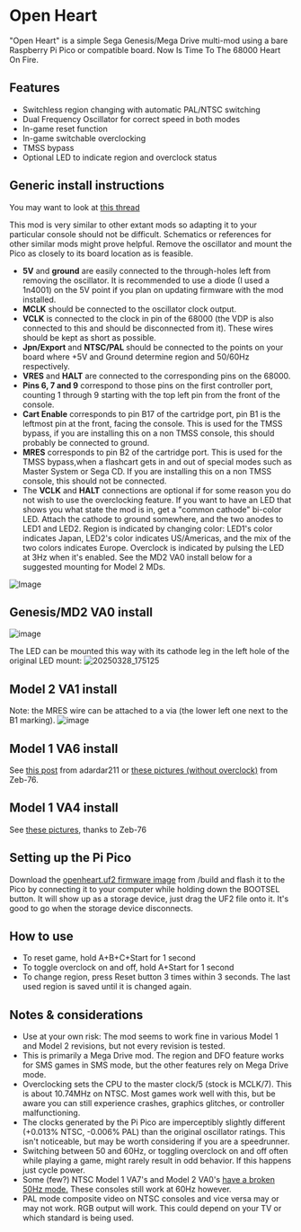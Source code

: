 # Open Heart
"Open Heart" is a simple Sega Genesis/Mega Drive multi-mod using a bare Raspberry Pi Pico or compatible board. Now Is Time To The 68000 Heart On Fire.

## Features
- Switchless region changing with automatic PAL/NTSC switching
- Dual Frequency Oscillator for correct speed in both modes
- In-game reset function
- In-game switchable overclocking
- TMSS bypass
- Optional LED to indicate region and overclock status

## Generic install instructions

You may want to look at [this thread](https://github.com/DUSTINODELLOFFICIAL/openheart/issues/4)

This mod is very similar to other extant mods so adapting it to your particular console should not be difficult. Schematics or references for other similar mods might prove helpful.
Remove the oscillator and mount the Pico as closely to its board location as is feasible.
- **5V** and **ground** are easily connected to the through-holes left from removing the oscillator. It is recommended to use a diode (I used a 1n4001) on the 5V point if you plan on updating firmware with the mod installed.
- **MCLK** should be connected to the oscillator clock output. 
- **VCLK** is connected to the clock in pin of the 68000 (the VDP is also connected to this and should be disconnected from it). These wires should be kept as short as possible.
- **Jpn/Export** and **NTSC/PAL** should be connected to the points on your board where +5V and Ground determine region and 50/60Hz respectively.
- **VRES** and **HALT** are connected to the corresponding pins on the 68000. 
- **Pins 6, 7 and 9** correspond to those pins on the first controller port, counting 1 through 9 starting with the top left pin from the front of the console.
- **Cart Enable** corresponds to pin B17 of the cartridge port, pin B1 is the leftmost pin at the front, facing the console. This is used for the TMSS bypass, if you are installing this on a non TMSS console, this should probably be connected to ground.
- **MRES** corresponds to pin B2 of the cartridge port. This is used for the TMSS bypass,when a flashcart gets in and out of special modes such as Master System or Sega CD. If you are installing this on a non TMSS console, this should not be connected.
- The **VCLK** and **HALT** connections are optional if for some reason you do not wish to use the overclocking feature. If you want to have an LED that shows you what state the mod is in, get a "common cathode" bi-color LED. Attach the cathode to ground somewhere, and the two anodes to LED1 and LED2. Region is indicated by changing color: LED1's color indicates Japan, LED2's color indicates US/Americas, and the mix of the two colors indicates Europe. Overclock is indicated by pulsing the LED at 3Hz when it's enabled. See the MD2 VA0 install below for a suggested mounting for Model 2 MDs.

![Image](https://github.com/user-attachments/assets/c3103201-1d54-4803-9669-58adcd20ef58)

## Genesis/MD2 VA0 install
![image](https://github.com/user-attachments/assets/e98d79b8-494d-4cbd-8726-a24f79ac75f8)

The LED can be mounted this way with its cathode leg in the left hole of the original LED mount:
![20250328_175125](https://github.com/user-attachments/assets/477e97ee-7fe8-4cce-ab1f-0cc4175103df)

## Model 2 VA1 install
Note: the MRES wire can be attached to a via (the lower left one next to the B1 marking).
![image](https://github.com/user-attachments/assets/c1c9d5d3-175b-4908-ab80-af9f95baf7d5)

## Model 1 VA6 install
See [this post](https://github.com/DUSTINODELLOFFICIAL/openheart/issues/4#issuecomment-2764840539) from adardar211 or [these pictures (without overclock)](https://imgur.com/a/E07TWUL)  from Zeb-76.

## Model 1 VA4 install
See [these pictures](https://imgur.com/a/BYaBhWR), thanks to Zeb-76

## Setting up the Pi Pico
Download the [openheart.uf2 firmware image](https://github.com/DUSTINODELLOFFICIAL/openheart/raw/refs/heads/main/build/openheart.uf2) from /build and flash it to the Pico by connecting it to your computer while holding down the BOOTSEL button. It will show up as a storage device, just drag the UF2 file onto it. It's good to go when the storage device disconnects.

## How to use
- To reset game, hold A+B+C+Start for 1 second
- To toggle overclock on and off, hold A+Start for 1 second
- To change region, press Reset button 3 times within 3 seconds. The last used region is saved until it is changed again.

## Notes & considerations
- Use at your own risk: The mod seems to work fine in various Model 1 and Model 2 revisions, but not every revision is tested.
- This is primarily a Mega Drive mod. The region and DFO feature works for SMS games in SMS mode, but the other features rely on Mega Drive mode.
- Overclocking sets the CPU to the master clock/5 (stock is MCLK/7). This is about 10.74MHz on NTSC. Most games work well with this, but be aware you can still experience crashes, graphics glitches, or controller malfunctioning.
- The clocks generated by the Pi Pico are imperceptibly slightly different (+0.013% NTSC, -0.006% PAL) than the original oscillator ratings. This isn't noticeable, but may be worth considering if you are a speedrunner.
- Switching between 50 and 60Hz, or toggling overclock on and off often while playing a game, might rarely result in odd behavior. If this happens just cycle power.
- Some (few?) NTSC Model 1 VA7's and Model 2 VA0's [have a broken 50Hz mode.](https://consolemods.org/wiki/Genesis:Motherboard_Differences#VA0_(1993,_All_Regions) "have a broken 50Hz mode.") These consoles still work at 60Hz however.
- PAL mode composite video on NTSC consoles and vice versa may or may not work. RGB output will work. This could depend on your TV or which standard is being used.

